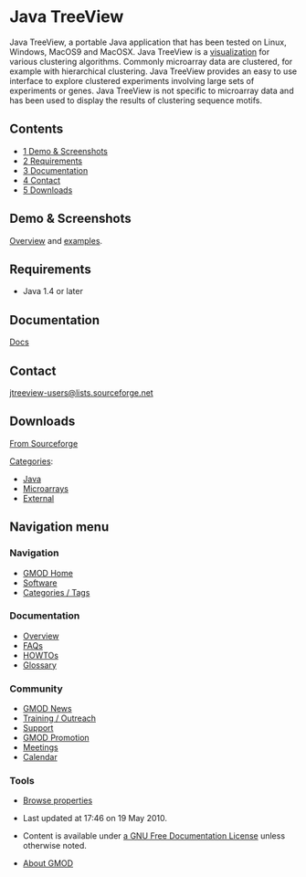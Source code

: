 



<span id="top"></span>




# <span dir="auto">Java TreeView</span>









Java TreeView, a portable Java application that has been tested on
Linux, Windows, MacOS9 and MacOSX. Java TreeView is a
[visualization](Visualization "Visualization") for various clustering
algorithms. Commonly microarray data are clustered, for example with
hierarchical clustering. Java TreeView provides an easy to use interface
to explore clustered experiments involving large sets of experiments or
genes. Java TreeView is not specific to microarray data and has been
used to display the results of clustering sequence motifs.

  


## Contents



- [<span class="tocnumber">1</span> <span class="toctext">Demo &
  Screenshots</span>](#Demo_.26_Screenshots)
- [<span class="tocnumber">2</span>
  <span class="toctext">Requirements</span>](#Requirements)
- [<span class="tocnumber">3</span>
  <span class="toctext">Documentation</span>](#Documentation)
- [<span class="tocnumber">4</span>
  <span class="toctext">Contact</span>](#Contact)
- [<span class="tocnumber">5</span>
  <span class="toctext">Downloads</span>](#Downloads)



## <span id="Demo_.26_Screenshots" class="mw-headline">Demo & Screenshots</span>

<a href="http://jtreeview.sourceforge.net/docs/overview.html"
class="external text" rel="nofollow">Overview</a> and
<a href="http://jtreeview.sourceforge.net/examples/index.html"
class="external text" rel="nofollow">examples</a>.

  

## <span id="Requirements" class="mw-headline">Requirements</span>

- Java 1.4 or later

  

## <span id="Documentation" class="mw-headline">Documentation</span>

<a href="http://jtreeview.sourceforge.net/" class="external text"
rel="nofollow">Docs</a>

  

## <span id="Contact" class="mw-headline">Contact</span>

<a href="mailto:jtreeview-users@lists.sourceforge.net"
class="external text"
rel="nofollow">jtreeview-users@lists.sourceforge.net</a>

## <span id="Downloads" class="mw-headline">Downloads</span>

<a href="http://sourceforge.net/project/showfiles.php?group_id=84593"
class="external text" rel="nofollow">From Sourceforge</a>




[Categories](Special%3ACategories "Special%3ACategories"):

- [Java](Category%3AJava "Category%3AJava")
- [Microarrays](Category%3AMicroarrays "Category%3AMicroarrays")
- [External](Category%3AExternal "Category%3AExternal")






## Navigation menu






### 



<a href="Main_Page"
style="background-image: url(../images/GMOD-cogs.png);"
title="Visit the main page"></a>


### Navigation



- <span id="n-GMOD-Home">[GMOD Home](Main_Page)</span>
- <span id="n-Software">[Software](GMOD_Components)</span>
- <span id="n-Categories-.2F-Tags">[Categories /
  Tags](Categories)</span>




### Documentation



- <span id="n-Overview">[Overview](Overview)</span>
- <span id="n-FAQs">[FAQs](Category%3AFAQ)</span>
- <span id="n-HOWTOs">[HOWTOs](Category%3AHOWTO)</span>
- <span id="n-Glossary">[Glossary](Glossary)</span>




### Community



- <span id="n-GMOD-News">[GMOD News](GMOD_News)</span>
- <span id="n-Training-.2F-Outreach">[Training /
  Outreach](Training_and_Outreach)</span>
- <span id="n-Support">[Support](Support)</span>
- <span id="n-GMOD-Promotion">[GMOD Promotion](GMOD_Promotion)</span>
- <span id="n-Meetings">[Meetings](Meetings)</span>
- <span id="n-Calendar">[Calendar](Calendar)</span>




### Tools

- <span id="t-smwbrowselink"><a href="Special%3ABrowse/Java_TreeView" rel="smw-browse">Browse
  properties</a></span>



- <span id="footer-info-lastmod">Last updated at 17:46 on 19 May
  2010.</span>
<!-- - <span id="footer-info-viewcount">31,638 page views.</span> -->
- <span id="footer-info-copyright">Content is available under
  <a href="http://www.gnu.org/licenses/fdl-1.3.html" class="external"
  rel="nofollow">a GNU Free Documentation License</a> unless otherwise
  noted.</span>

<!-- -->

- <span id="footer-places-about">[About
  GMOD](GMOD%3AAbout "GMOD%3AAbout")</span>

<!-- -->




